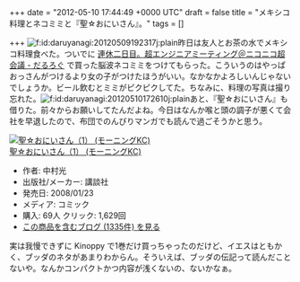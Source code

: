 
+++
date = "2012-05-10 17:44:49 +0000 UTC"
draft = false
title = "メキシコ料理とネコミミと『聖☆おにいさん』。"
tags = []

+++
<img src="http://cdn-ak.f.st-hatena.com/images/fotolife/d/daruyanagi/20120509/20120509192317.jpg" alt="f:id:daruyanagi:20120509192317j:plain" title="f:id:daruyanagi:20120509192317j:plain" class="hatena-fotolife"/>昨日は友人とお茶の水でメキシコ料理食べた。ついでに <a href="http://daruyanagi.hatenablog.com/entry/2012/04/30/070800">連休二日目。超エンジニアミーティング＠ニコニコ超会議 - だるろぐ</a> で買った脳波ネコミミをつけてもらった。こういうのはやっぱおっさんがつけるより女の子がつけたほうがいい。なかなかよろしいんじゃないでしょうか。ビール飲むとミミがピクピクしてた。ちなみに、料理の写真は撮り忘れた。<img src="http://cdn-ak.f.st-hatena.com/images/fotolife/d/daruyanagi/20120510/20120510172610.jpg" alt="f:id:daruyanagi:20120510172610j:plain" title="f:id:daruyanagi:20120510172610j:plain" class="hatena-fotolife"/>あと、『聖☆おにいさん』も借りた。前々からお願いしてたんだよね。今日はなんか喉と頭の調子が悪くて会社を早退したので、布団でのんびりマンガでも読んで過ごそうかと思う。<div class="hatena-asin-detail"><a href="http://www.amazon.co.jp/exec/obidos/ASIN/4063726622/bestylesnet-22/"><img src="http://ecx.images-amazon.com/images/I/51h51jwAt%2BL._SL160_.jpg" class="hatena-asin-detail-image" alt="聖☆おにいさん（1） (モーニングKC)" title="聖☆おにいさん（1） (モーニングKC)"/></a><div class="hatena-asin-detail-info"><a href="http://www.amazon.co.jp/exec/obidos/ASIN/4063726622/bestylesnet-22/">聖☆おにいさん（1） (モーニングKC)</a><ul><li><span class="hatena-asin-detail-label">作者:</span> 中村光</li><li><span class="hatena-asin-detail-label">出版社/メーカー:</span> 講談社</li><li><span class="hatena-asin-detail-label">発売日:</span> 2008/01/23</li><li><span class="hatena-asin-detail-label">メディア:</span> コミック</li><li><span class="hatena-asin-detail-label">購入</span>: 69人 <span class="hatena-asin-detail-label">クリック</span>: 1,629回</li><li><a href="http://d.hatena.ne.jp/asin/4063726622/bestylesnet-22" target="_blank">この商品を含むブログ (1335件) を見る</a></li></ul></div><div class="hatena-asin-detail-foot"></div></div>実は我慢できずに Kinoppy で1巻だけ買っちゃったのだけど、イエスはともかく、ブッダのネタがあまりわからん。そういえば、ブッダの伝記って読んだことないや。なんかコンパクトかつ内容が浅くないの、ないかなぁ。


